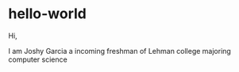 # hello-world

Hi, 

I am Joshy Garcia a incoming freshman of Lehman college majoring computer science
